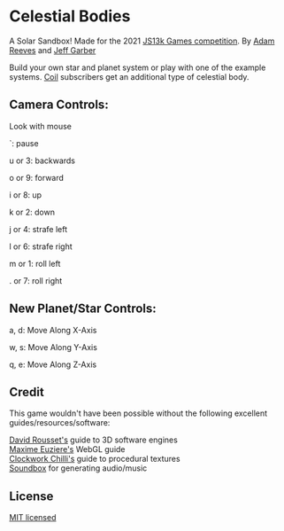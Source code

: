 # Celestial Bodies

A Solar Sandbox! Made for the 2021 [JS13k Games competition](https://js13kgames.com/).
By [Adam Reeves](https://github.com/adam-adair) and [Jeff Garber](https://github.com/garber34)

Build your own star and planet system or play with one of the example systems. [Coil](https://coil.com/) subscribers get an additional type of celestial body.

## Camera Controls:

Look with mouse

`: pause

u or 3: backwards

o or 9: forward

i or 8: up

k or 2: down

j or 4: strafe left

l or 6: strafe right

m or 1: roll left

. or 7: roll right

## New Planet/Star Controls:

a, d: Move Along X-Axis

w, s: Move Along Y-Axis

q, e: Move Along Z-Axis

## Credit

This game wouldn't have been possible without the following excellent guides/resources/software:

[David Rousset's](https://www.davrous.com/2013/06/13/tutorial-series-learning-how-to-write-a-3d-soft-engine-from-scratch-in-c-typescript-or-javascript/) guide to 3D software engines  
[Maxime Euziere's](https://xem.github.io/articles/webgl-guide.html) WebGL guide  
[Clockwork Chilli's](https://clockworkchilli.com/blog/6_procedural_textures_in_javascript) guide to procedural textures  
[Soundbox](https://sb.bitsnbites.eu/) for generating audio/music

## License

[MIT licensed](LICENSE)
